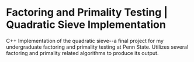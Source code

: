 # Factoring and Primality Testing | Quadratic Sieve Implementation

C++ Implementation of the quadratic sieve--a final project for my undergraduate factoring and primality testing at Penn State. 
Utilizes several factoring and primality related algorithms to produce its output.
